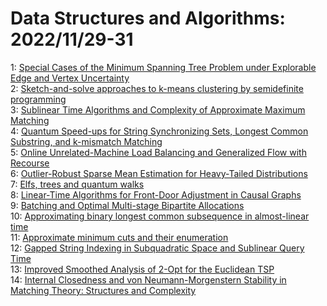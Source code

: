 # Data Structures and Algorithms: 2022/11/29-31  
1: [Special Cases of the Minimum Spanning Tree Problem under Explorable Edge  and Vertex Uncertainty](https://doi.org/10.48550/arXiv.2211.15611)  
2: [Sketch-and-solve approaches to k-means clustering by semidefinite  programming](https://doi.org/10.48550/arXiv.2211.15744)  
3: [Sublinear Time Algorithms and Complexity of Approximate Maximum Matching](https://doi.org/10.48550/arXiv.2211.15843)  
4: [Quantum Speed-ups for String Synchronizing Sets, Longest Common  Substring, and k-mismatch Matching](https://doi.org/10.48550/arXiv.2211.15945)  
5: [Online Unrelated-Machine Load Balancing and Generalized Flow with  Recourse](https://doi.org/10.48550/arXiv.2211.16216)  
6: [Outlier-Robust Sparse Mean Estimation for Heavy-Tailed Distributions](https://doi.org/10.48550/arXiv.2211.16333)  
7: [Elfs, trees and quantum walks](https://doi.org/10.48550/arXiv.2211.16379)  
8: [Linear-Time Algorithms for Front-Door Adjustment in Causal Graphs](https://doi.org/10.48550/arXiv.2211.16468)  
9: [Batching and Optimal Multi-stage Bipartite Allocations](https://doi.org/10.48550/arXiv.2211.16581)  
10: [Approximating binary longest common subsequence in almost-linear time](https://doi.org/10.48550/arXiv.2211.16660)  
11: [Approximate minimum cuts and their enumeration](https://doi.org/10.48550/arXiv.2211.16747)  
12: [Gapped String Indexing in Subquadratic Space and Sublinear Query Time](https://doi.org/10.48550/arXiv.2211.16860)  
13: [Improved Smoothed Analysis of 2-Opt for the Euclidean TSP](https://doi.org/10.48550/arXiv.2211.16908)  
14: [Internal Closedness and von Neumann-Morgenstern Stability in Matching  Theory: Structures and Complexity](https://doi.org/10.48550/arXiv.2211.17050)  